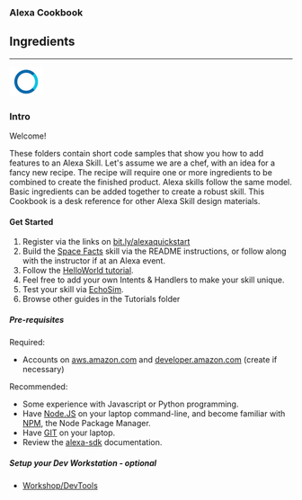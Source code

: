 
### Alexa Cookbook
## Ingredients <a id="title"></a>
<hr />

![ASK](Workshop/alexa_sm.png)

### Intro <a id="intro"></a>

Welcome!

These folders contain short code samples that show you how to add features to an Alexa Skill.
Let's assume we are a chef, with an idea for a fancy new recipe.
The recipe will require one or more ingredients to be combined to create the finished product.
Alexa skills follow the same model. Basic ingredients can be added together to create a robust skill.
This Cookbook is a desk reference for other Alexa Skill design materials.


#### Get Started

1. Register via the links on [bit.ly/alexaquickstart](https://bit.ly/alexaquickstart)
1. Build the [Space Facts](https://github.com/alexa/skill-sample-nodejs-fact) skill via the README instructions, or follow along with the instructor if at an Alexa event.
1. Follow the [HelloWorld tutorial](Workshop/HelloWorld).
1. Feel free to add your own Intents & Handlers to make your skill unique.
1. Test your skill via [EchoSim](https://echosim.io).
1. Browse other guides in the Tutorials folder



##### Pre-requisites
Required:
* Accounts on [aws.amazon.com](aws.amazon.com) and [developer.amazon.com](developer.amazon.com) (create if necessary)

Recommended:
* Some experience with Javascript or Python programming.
* Have [Node.JS](https://nodejs.org/en/) on your laptop command-line, and become familiar with [NPM](https://www.npmjs.com), the Node Package Manager.
* Have [GIT](https://git-scm.com/downloads) on your laptop.
* Review the [alexa-sdk](https://www.npmjs.com/package/alexa-sdk) documentation.


##### Setup your Dev Workstation - optional
*  [Workshop/DevTools](Workshop/DevTools)



